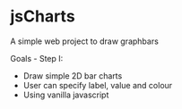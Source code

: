 # jsCharts
A simple web project to draw graphbars 

Goals - Step I:

- Draw simple 2D bar charts 
- User can specify label, value and colour
- Using vanilla javascript 

